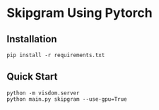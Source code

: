 # Skipgram Using Pytorch

## Installation

```
pip install -r requirements.txt
```

## Quick Start

```
python -m visdom.server
python main.py skipgram --use-gpu=True
```
